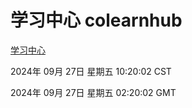 # 学习中心 colearnhub
[学习中心](http://219.139.198.207:56308/colearnhub/)

2024年 09月 27日 星期五 10:20:02 CST

2024年 09月 27日 星期五 02:20:02 GMT
